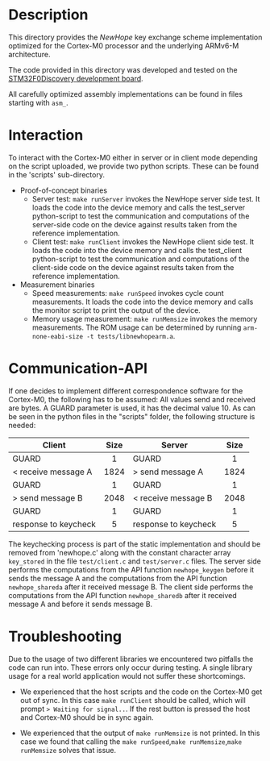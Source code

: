 # Description


This directory provides the _NewHope_ key exchange scheme implementation optimized for the Cortex-M0  processor and the underlying ARMv6-M architecture. 

The code provided in this directory was developed and tested on the 
[STM32F0Discovery development board](http://www.st.com/web/catalog/tools/FM116/SC959/SS1532/PF253215?sc=internet/evalboard/product/253215.jsp).


All carefully optimized assembly implementations can be found in files starting with `asm_`.




# Interaction


To interact with the Cortex-M0 either in server or in client mode 
depending on the script uploaded, we provide two python scripts. 
These can be found in the 'scripts' sub-directory.

* Proof-of-concept binaries
    + Server test: `make runServer` invokes the NewHope server side test. It loads the code into the device memory and calls the test_server python-script to test the communication and computations of the server-side code on the device against results taken from the reference implementation. 
    + Client test: `make runClient` invokes the NewHope client side test. It loads the code into the device memory and calls the test_client python-script to test the communication and computations of the client-side code on the device against results taken from the reference implementation. 
* Measurement binaries
    + Speed measurements: `make runSpeed` invokes cycle count measurements. It loads the code into the device memory and calls the monitor script to print the output of the device.
    + Memory usage measurement: `make runMemsize` invokes the memory measurements. The ROM usage can be determined by running `arm-none-eabi-size -t tests/libnewhopearm.a`.

# Communication-API


If one decides to implement different correspondence software for the 
Cortex-M0, the following has to be assumed:
All values send and received are bytes.
A GUARD parameter is used, it has the decimal value 10.
As can be seen in the python files in the "scripts" folder, the 
following structure is needed:



| Client        | Size | Server       | Size |
| ------------- |:----:| -------------|:----:|
| GUARD         | 1    | GUARD        | 1    | 
|< receive message A| 1824 |> send message A|1824|
| GUARD         | 1    | GUARD        | 1    |
|> send message B|2048| < receive message B |2048|
| GUARD         | 1    | GUARD        | 1    |
|response to keycheck|5|response to keycheck|5|

The keychecking process is part of the static implementation and should 
be removed from 'newhope.c' along with the constant character array `key_stored` in the file 
`test/client.c` and `test/server.c` files. The server side performs the computations from the API function `newhope_keygen` before it sends the message A and the computations from the API function `newhope_shareda` after it received message B. The client side performs the computations from the API function `newhope_sharedb` after it received message A and before it sends message B. 


# Troubleshooting 
Due to the usage of two different libraries we encountered two pitfalls the code can run into. These errors only occur during testing. A single library usage for a real world application would not suffer these shortcomings.

* We experienced that the host scripts and the code on the Cortex-M0 get out of sync. In this case `make runClient` should be called, which will prompt `> Waiting for signal..`. If the rest button is pressed the host and Cortex-M0 should be in sync again. 

* We experienced that the output of `make runMemsize` is not printed. In this case we found that calling the `make runSpeed`,`make runMemsize`,`make runMemsize` solves that issue. 


  



